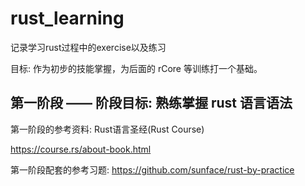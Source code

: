# rust_learning
记录学习rust过程中的exercise以及练习

目标: 作为初步的技能掌握，为后面的 rCore 等训练打一个基础。
## 第一阶段 —— 阶段目标: 熟练掌握 rust 语言语法
第一阶段的参考资料:
Rust语言圣经(Rust Course)

https://course.rs/about-book.html

第一阶段配套的参考习题:
https://github.com/sunface/rust-by-practice
